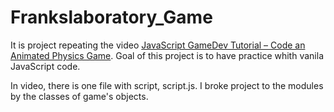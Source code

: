 # Frankslaboratory_Game

It is project repeating the video [JavaScript GameDev Tutorial – Code an Animated Physics Game](https://www.youtube.com/watch?v=U34l-Xz5ynU).
Goal of this project is to have practice whith vanila JavaScript code.

In video, there is one file with script, script.js. I broke project to the modules by the classes of game's objects.

